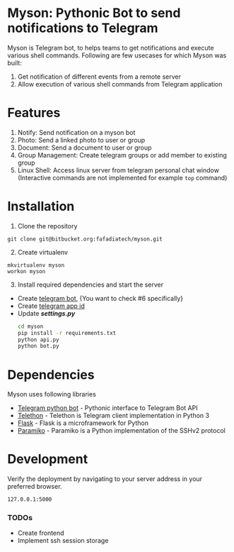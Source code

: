 # Myson: Pythonic Bot to send notifications to Telegram

Myson is Telegram bot, to helps teams to get notifications and execute various shell commands. Following are few usecases for which Myson was built:

1. Get notification of different events from a remote server
1. Allow execution of various shell commands from Telegram application

# Features

1. Notify: Send notification on a myson bot
1. Photo: Send a linked photo to user or group
1. Document: Send a document to user or group
1. Group Management: Create telegram groups or add member to existing group
1. Linux Shell: Access linux server from telegram personal chat window (Interactive commands are not implemented for example `top` command)

# Installation

1. Clone the repository 
  ```ssh
  git clone git@bitbucket.org:fafadiatech/myson.git
  ```
2. Create virtualenv
  ```ssh
  mkvirtualenv myson
  workon myson
  ```
3. Install required dependencies and start the server
  - Create [telegram bot](https://core.telegram.org/bots), {You want to check #6 specifically}
  - Create [telegram app id](https://core.telegram.org/api/obtaining_api_id)
  - Update ***settings.py***
    ```sh
    cd myson
    pip install -r requirements.txt
    python api.py
    python bot.py
    ```

# Dependencies

Myson uses following libraries

* [Telegram python bot](https://github.com/python-telegram-bot/python-telegram-bot) - Pythonic interface to Telegram Bot API
* [Telethon](https://github.com/LonamiWebs/Telethon) - Telethon is Telegram client implementation in Python 3
* [Flask](http://flask.pocoo.org/) - Flask is a microframework for Python
* [Paramiko](http://www.paramiko.org/) - Paramiko is a Python implementation of the SSHv2 protocol

# Development

Verify the deployment by navigating to your server address in your preferred browser.

```sh
127.0.0.1:5000
```

### TODOs

- Create frontend
- Implement ssh session storage
 






